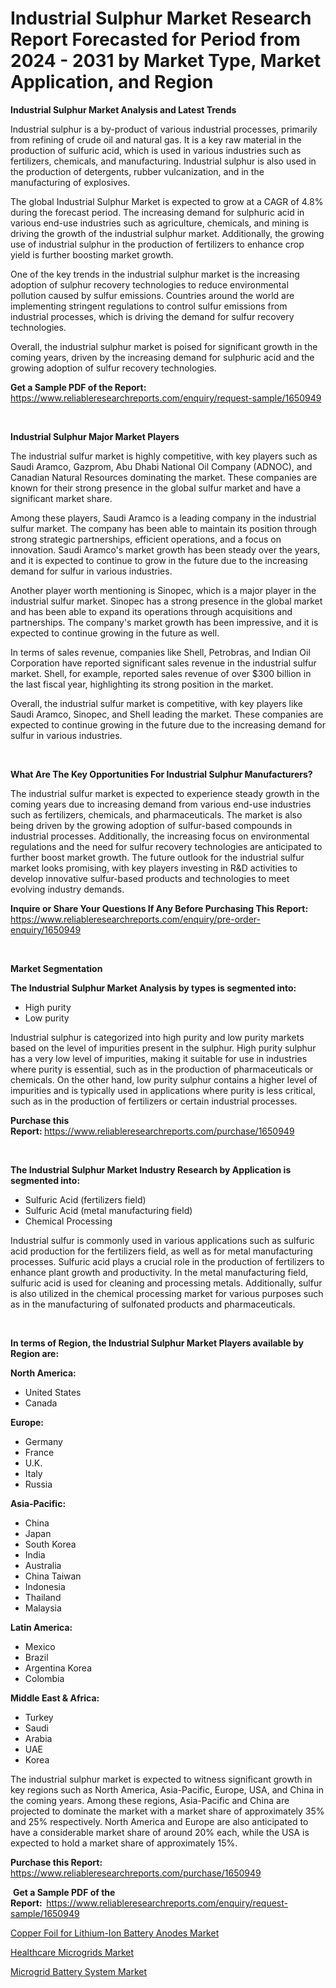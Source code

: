 <p><h1>Industrial Sulphur Market Research Report Forecasted for Period from 2024 -  2031 by Market Type, Market Application, and Region</h1></p><p><strong>Industrial Sulphur Market Analysis and Latest Trends</strong></p>
<p><p>Industrial sulphur is a by-product of various industrial processes, primarily from refining of crude oil and natural gas. It is a key raw material in the production of sulfuric acid, which is used in various industries such as fertilizers, chemicals, and manufacturing. Industrial sulphur is also used in the production of detergents, rubber vulcanization, and in the manufacturing of explosives.</p><p>The global Industrial Sulphur Market is expected to grow at a CAGR of 4.8% during the forecast period. The increasing demand for sulphuric acid in various end-use industries such as agriculture, chemicals, and mining is driving the growth of the industrial sulphur market. Additionally, the growing use of industrial sulphur in the production of fertilizers to enhance crop yield is further boosting market growth.</p><p>One of the key trends in the industrial sulphur market is the increasing adoption of sulphur recovery technologies to reduce environmental pollution caused by sulfur emissions. Countries around the world are implementing stringent regulations to control sulfur emissions from industrial processes, which is driving the demand for sulfur recovery technologies.</p><p>Overall, the industrial sulphur market is poised for significant growth in the coming years, driven by the increasing demand for sulphuric acid and the growing adoption of sulfur recovery technologies.</p></p>
<p><strong>Get a Sample PDF of the Report:&nbsp;</strong> <a href="https://www.reliableresearchreports.com/enquiry/request-sample/1650949">https://www.reliableresearchreports.com/enquiry/request-sample/1650949</a></p>
<p>&nbsp;</p>
<p><strong>Industrial Sulphur Major Market Players</strong></p>
<p><p>The industrial sulfur market is highly competitive, with key players such as Saudi Aramco, Gazprom, Abu Dhabi National Oil Company (ADNOC), and Canadian Natural Resources dominating the market. These companies are known for their strong presence in the global sulfur market and have a significant market share.</p><p>Among these players, Saudi Aramco is a leading company in the industrial sulfur market. The company has been able to maintain its position through strong strategic partnerships, efficient operations, and a focus on innovation. Saudi Aramco's market growth has been steady over the years, and it is expected to continue to grow in the future due to the increasing demand for sulfur in various industries.</p><p>Another player worth mentioning is Sinopec, which is a major player in the industrial sulfur market. Sinopec has a strong presence in the global market and has been able to expand its operations through acquisitions and partnerships. The company's market growth has been impressive, and it is expected to continue growing in the future as well.</p><p>In terms of sales revenue, companies like Shell, Petrobras, and Indian Oil Corporation have reported significant sales revenue in the industrial sulfur market. Shell, for example, reported sales revenue of over $300 billion in the last fiscal year, highlighting its strong position in the market.</p><p>Overall, the industrial sulfur market is competitive, with key players like Saudi Aramco, Sinopec, and Shell leading the market. These companies are expected to continue growing in the future due to the increasing demand for sulfur in various industries.</p></p>
<p>&nbsp;</p>
<p><strong>What Are The Key Opportunities For Industrial Sulphur Manufacturers?</strong></p>
<p><p>The industrial sulfur market is expected to experience steady growth in the coming years due to increasing demand from various end-use industries such as fertilizers, chemicals, and pharmaceuticals. The market is also being driven by the growing adoption of sulfur-based compounds in industrial processes. Additionally, the increasing focus on environmental regulations and the need for sulfur recovery technologies are anticipated to further boost market growth. The future outlook for the industrial sulfur market looks promising, with key players investing in R&D activities to develop innovative sulfur-based products and technologies to meet evolving industry demands.</p></p>
<p><strong>Inquire or Share Your Questions If Any Before Purchasing This Report:</strong> <a href="https://www.reliableresearchreports.com/enquiry/pre-order-enquiry/1650949">https://www.reliableresearchreports.com/enquiry/pre-order-enquiry/1650949</a></p>
<p>&nbsp;</p>
<p><strong>Market Segmentation</strong></p>
<p><strong>The Industrial Sulphur Market Analysis by types is segmented into:</strong></p>
<p><ul><li>High purity</li><li>Low purity</li></ul></p>
<p><p>Industrial sulphur is categorized into high purity and low purity markets based on the level of impurities present in the sulphur. High purity sulphur has a very low level of impurities, making it suitable for use in industries where purity is essential, such as in the production of pharmaceuticals or chemicals. On the other hand, low purity sulphur contains a higher level of impurities and is typically used in applications where purity is less critical, such as in the production of fertilizers or certain industrial processes.</p></p>
<p><strong>Purchase this Report:&nbsp;</strong><a href="https://www.reliableresearchreports.com/purchase/1650949">https://www.reliableresearchreports.com/purchase/1650949</a></p>
<p>&nbsp;</p>
<p><strong>The Industrial Sulphur Market Industry Research by Application is segmented into:</strong></p>
<p><ul><li>Sulfuric Acid (fertilizers field)</li><li>Sulfuric Acid (metal manufacturing field)</li><li>Chemical Processing</li></ul></p>
<p><p>Industrial sulfur is commonly used in various applications such as sulfuric acid production for the fertilizers field, as well as for metal manufacturing processes. Sulfuric acid plays a crucial role in the production of fertilizers to enhance plant growth and productivity. In the metal manufacturing field, sulfuric acid is used for cleaning and processing metals. Additionally, sulfur is also utilized in the chemical processing market for various purposes such as in the manufacturing of sulfonated products and pharmaceuticals.</p></p>
<p>&nbsp;</p>
<p><strong>In terms of Region, the Industrial Sulphur Market Players available by Region are:</strong></p>
<p>
    <p> <strong> North America: </strong>
        <ul>
            <li>United States</li>
            <li>Canada</li>
        </ul>
        </p> 
    <p> <strong> Europe: </strong>
        <ul>
            <li>Germany</li>
            <li>France</li>
            <li>U.K.</li>
            <li>Italy</li>
            <li>Russia</li>
        </ul>
        </p> 
    <p> <strong> Asia-Pacific: </strong>
        <ul>
            <li>China</li>
            <li>Japan</li>
            <li>South Korea</li>
            <li>India</li>
            <li>Australia</li>
            <li>China Taiwan</li>
            <li>Indonesia</li>
            <li>Thailand</li>
            <li>Malaysia</li>
        </ul>
        </p> 
    <p> <strong> Latin America: </strong>
        <ul>
            <li>Mexico</li>
            <li>Brazil</li>
            <li>Argentina Korea</li>
            <li>Colombia</li>
        </ul>
        </p> 
    <p> <strong> Middle East & Africa: </strong>
        <ul>
            <li>Turkey</li>
            <li>Saudi</li>
            <li>Arabia</li>
            <li>UAE</li>
            <li>Korea</li>
        </ul>
    </p>
    </p>
<p><p>The industrial sulphur market is expected to witness significant growth in key regions such as North America, Asia-Pacific, Europe, USA, and China in the coming years. Among these regions, Asia-Pacific and China are projected to dominate the market with a market share of approximately 35% and 25% respectively. North America and Europe are also anticipated to have a considerable market share of around 20% each, while the USA is expected to hold a market share of approximately 15%.</p></p>
<p><strong>Purchase this Report: </strong><a href="https://www.reliableresearchreports.com/purchase/1650949">https://www.reliableresearchreports.com/purchase/1650949</a></p>
<p>&nbsp;<strong>Get a Sample PDF of the Report:&nbsp;&nbsp;</strong><a href="https://www.reliableresearchreports.com/enquiry/request-sample/1650949">https://www.reliableresearchreports.com/enquiry/request-sample/1650949</a></p>
<p><strong></strong></p>
<p><p><a href="https://view.publitas.com/reportprime-1/global-copper-foil-for-lithium-ion-battery-anodes-market-size-and-market-trends-insights-and-projections-from-2023-to-2030/">Copper Foil for Lithium-Ion Battery Anodes Market</a></p><p><a href="https://view.publitas.com/reportprime-1/healthcare-microgrids-market-research-report-the-key-to-successful-business-strategy-forecasted-for-period-from-2023-2030/">Healthcare Microgrids Market</a></p><p><a href="https://view.publitas.com/reportprime-1/microgrid-battery-system-market-size-growth-outlook-from-2023-to-2030-projecting-at-markets-trends-analysis-by-application-regional-outlook-and-revenue/">Microgrid Battery System Market</a></p></p>